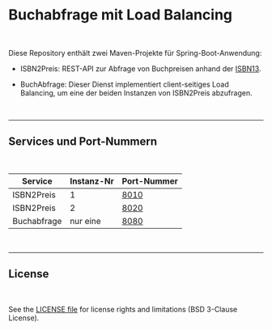 # Buchabfrage mit Load Balancing #

<br>

Diese Repository enthält zwei Maven-Projekte für Spring-Boot-Anwendung:

* ISBN2Preis: REST-API zur Abfrage von Buchpreisen anhand der [ISBN13](https://de.wikipedia.org/wiki/Internationale_Standardbuchnummer#ISBN-13).

* BuchAbfrage: Dieser Dienst implementiert client-seitiges Load Balancing,
  um eine der beiden Instanzen von ISBN2Preis abzufragen.

<br>

---

## Services und Port-Nummern

<br>

| Service     | Instanz-Nr | Port-Nummer                   |
| ----------- | ---------- | ----------------------------- |
| ISBN2Preis  | 1          | [8010](http://localhost:8010) |
| ISBN2Preis  | 2          | [8020](http://localhost:8020) |
| Buchabfrage | nur eine   | [8080](http://localhost:8080) |

<br>

----

## License ##

<br>

See the [LICENSE file](LICENSE.md) for license rights and limitations (BSD 3-Clause License).

<br>
